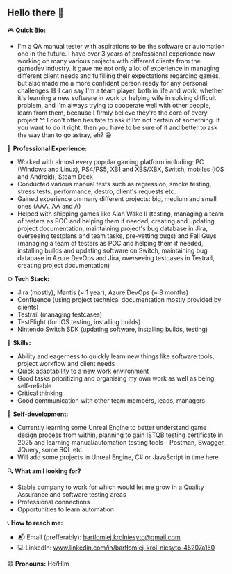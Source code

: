 ## Hello there 👋

🎮 **Quick Bio:**

- I'm a QA manual tester with aspirations to be the software or automation one in the future. I have over 3 years of professional experience now working on many various projects with 
  different clients from the gamedev industry. It gave me not only a lot of experience in managing different client needs and fulfilling their expectations regarding games, but also made 
  me a more confident person ready for any personal challenges 😄 I can say I'm a team player, both in life and work, whether it's learning a new software in work or helping wife in 
  solving difficult problem, and I'm always trying to cooperate well with other people, learn from them, because I firmly believe they're the core of every project ^^ I don't often 
  hesitate to ask if I'm not certain of something. If you want to do it right, then you have to be sure of it and better to ask the way than to go astray, eh? 😁 

📑 **Professional Experience:** 

- Worked with almost every popular gaming platform including: PC (Windows and Linux), PS4/PS5, XB1 and XBS/XBX, Switch, mobiles (iOS and Android), Steam Deck
- Conducted various manual tests such as regression, smoke testing, stress tests, performance, destro, client's requests etc.
- Gained experience on many different projects: big, medium and small ones (AAA, AA and A)
- Helped with shipping games like Alan Wake II (testing, managing a team of testers as POC and helping them if needed, creating and updating project documentation, maintaining project's 
  bug database in Jira, overseeing testplans and team tasks, pre-vetting bugs) and Fall Guys (managing a team of testers as POC and helping them if needed, installing builds and updating 
  software on Switch, maintaining bug database in Azure DevOps and Jira, overseeing testcases in Testrail, creating project documentation)

⚙ **Tech Stack:**

- Jira (mostly), Mantis (~ 1 year), Azure DevOps (~ 8 months)
- Confluence (using project technical documentation mostly provided by clients) 
- Testrail (managing testcases)
- TestFlight (for iOS testing, installing builds)
- Nintendo Switch SDK (updating software, installing builds, testing)

🧠 **Skills:**

- Ability and eagerness to quickly learn new things like software tools, project workflow and client needs
- Quick adaptability to a new work environment
- Good tasks prioritizing and organising my own work as well as being self-reliable  
- Critical thinking
- Good communication with other team members, leads, managers 

🌱 **Self-development:**

- Currently learning some Unreal Engine to better understand game design process from within, planning to gain ISTQB testing certificate in 2025 and learning manual/automation 
  testing tools - Postman, Swagger, JQuery, some SQL etc.
- Will add some projects in Unreal Engine, C# or JavaScript in time here

🔍 **What am I looking for?**

- Stable company to work for which would let me grow in a Quality Assurance and software testing areas
- Professional connections
- Opportunities to learn automation 
 
📞 **How to reach me:** 

- 📬 Email (prefferably): bartlomiej.krolniesyto@gmail.com
- 💻 LinkedIn: www.linkedin.com/in/bartłomiej-król-niesyto-45207a150
    
😄 **Pronouns:** He/Him

